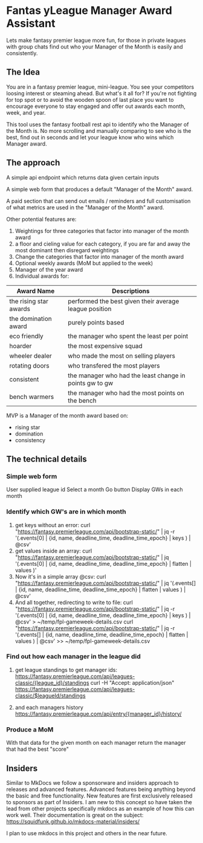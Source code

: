 # Fantas yLeague Manager Award Assistant
Lets make fantasy premier league more fun, for those in private leagues with group chats find out who your Manager of the Month is easily and consistently.


## The Idea

You are in a fantasy premier league, mini-league. You see your competitors loosing interest or steaming ahead. But what's it all for? If you're not fighting for top spot or to avoid the wooden spoon of last place you want to encourage everyone to stay engaged and offer out awards each month, week, and year.

This tool uses the fantasy football rest api to identify who the Manager of the Month is. No more scrolling and manually comparing to see who is the best, find out in seconds and let your league know who wins which Manager award.

## The approach

A simple api endpoint which returns data given certain inputs

A simple web form that produces a default "Manager of the Month" award.

A paid section that can send out emails / reminders and full customisation of what metrics are used in the "Manager of the Month" award.

Other potential features are:

1. Weightings for three categories that factor into manager of the month award
1. a floor and cieling value for each category, if you are far and away the most dominant then disregard weightings
1. Change the categories that factor into manager of the month award
1. Optional weekly awards (MoM but applied to the week)
1. Manager of the year award
1. Individual awards for:

|Award Name|Descriptions|
|---|---|
|the rising star awards| performed the best given their average league position|
|the domination award| purely points based|
|eco friendly| the manager who spent the least per point|
|hoarder| the most expensive squad|
|wheeler dealer| who made the most on selling players|
|rotating doors| who transfered the most players|
|consistent| the manager who had the least change in points gw to gw|
|bench warmers| the manager who had the most points on the bench|

MVP is a Manager of the month award based on:
- rising star
- domination
- consistency

## The technical details

### Simple web form

User supplied league id
Select a month
Go button
Display GWs in each month

### Identify which GW's are in which month

1. get keys without an error:
 curl "https://fantasy.premierleague.com/api/bootstrap-static/" | jq -r '(.events[0] | {id, name, deadline_time, deadline_time_epoch} | keys ) | @csv'
1. get values inside an array:
 curl "https://fantasy.premierleague.com/api/bootstrap-static/" | jq '(.events[0] | {id, name, deadline_time, deadline_time_epoch} | flatten | values )'
1. Now it's in a simple array @csv:
 curl "https://fantasy.premierleague.com/api/bootstrap-static/" | jq '(.events[] | {id, name, deadline_time, deadline_time_epoch} | flatten | values ) | @csv'
1. And all together, redirecting to write to file:
 curl "https://fantasy.premierleague.com/api/bootstrap-static/" | jq -r '(.events[0] | {id, name, deadline_time, deadline_time_epoch} | keys ) | @csv' > ~/temp/fpl-gameweek-details.csv
 curl "https://fantasy.premierleague.com/api/bootstrap-static/" | jq -r '(.events[] | {id, name, deadline_time, deadline_time_epoch} | flatten | values ) | @csv' >> ~/temp/fpl-gameweek-details.csv

### Find out how each manager in the league did

1. get league standings to get manager ids:
 https://fantasy.premierleague.com/api/leagues-classic/{league_id}/standings
  curl -H "Accept: application/json" https://fantasy.premierleague.com/api/leagues-classic/$leagueId/standings

1. and each managers history
  https://fantasy.premierleague.com/api/entry/{manager_id}/history/
 
### Produce a MoM

With that data for the given month on each manager return the manager that had the best "score"

## Insiders

Similar to MkDocs we follow a sponsorware and insiders approach to releases and advanced features. Advanced features being anything beyond the basic and free functionality. New features are first exclusively released to sponsors as part of Insiders. I am new to this concept so have taken the lead from other projects specifically mkdocs as an example of how this can work well. Their documentation is great on the subject: https://squidfunk.github.io/mkdocs-material/insiders/

I plan to use mkdocs in this project and others in the near future.
